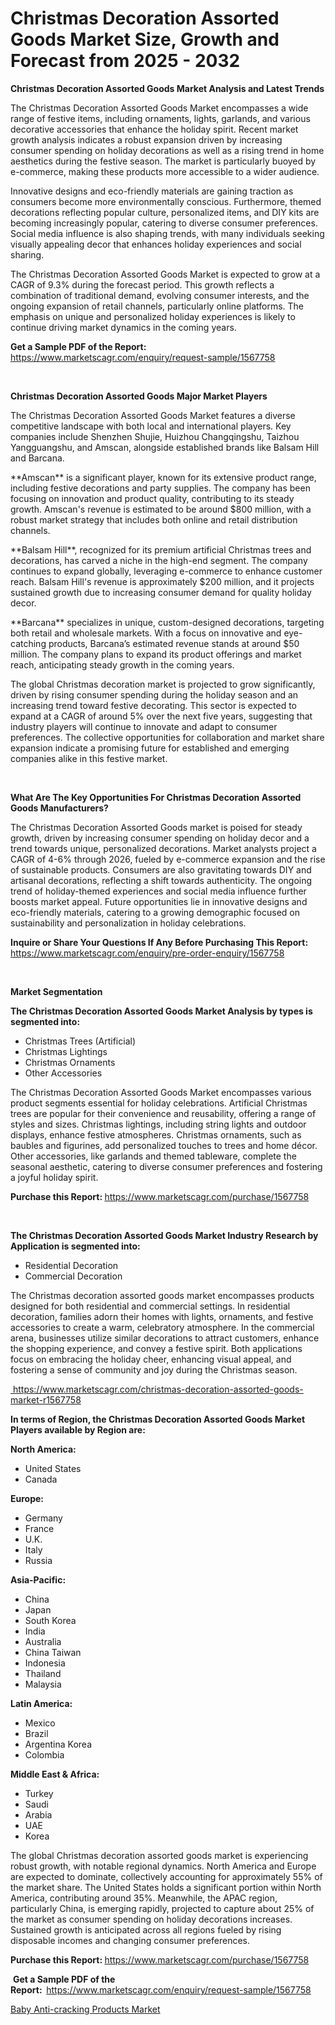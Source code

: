 <p><h1>Christmas Decoration Assorted Goods Market Size, Growth and Forecast from 2025 - 2032</h1></p><p><strong>Christmas Decoration Assorted Goods Market Analysis and Latest Trends</strong></p>
<p><p>The Christmas Decoration Assorted Goods Market encompasses a wide range of festive items, including ornaments, lights, garlands, and various decorative accessories that enhance the holiday spirit. Recent market growth analysis indicates a robust expansion driven by increasing consumer spending on holiday decorations as well as a rising trend in home aesthetics during the festive season. The market is particularly buoyed by e-commerce, making these products more accessible to a wider audience. </p><p>Innovative designs and eco-friendly materials are gaining traction as consumers become more environmentally conscious. Furthermore, themed decorations reflecting popular culture, personalized items, and DIY kits are becoming increasingly popular, catering to diverse consumer preferences. Social media influence is also shaping trends, with many individuals seeking visually appealing decor that enhances holiday experiences and social sharing.</p><p>The Christmas Decoration Assorted Goods Market is expected to grow at a CAGR of 9.3% during the forecast period. This growth reflects a combination of traditional demand, evolving consumer interests, and the ongoing expansion of retail channels, particularly online platforms. The emphasis on unique and personalized holiday experiences is likely to continue driving market dynamics in the coming years.</p></p>
<p><strong>Get a Sample PDF of the Report:&nbsp;</strong> <a href="https://www.marketscagr.com/enquiry/request-sample/1567758?utm_campaign=2482&utm_medium=2&utm_source=Github&utm_content=ia&utm_term=23032025&utm_id=christmas-decoration-assorted-goods">https://www.marketscagr.com/enquiry/request-sample/1567758</a></p>
<p>&nbsp;</p>
<p><strong>Christmas Decoration Assorted Goods Major Market Players</strong></p>
<p><p>The Christmas Decoration Assorted Goods Market features a diverse competitive landscape with both local and international players. Key companies include Shenzhen Shujie, Huizhou Changqingshu, Taizhou Yangguangshu, and Amscan, alongside established brands like Balsam Hill and Barcana.</p><p>**Amscan** is a significant player, known for its extensive product range, including festive decorations and party supplies. The company has been focusing on innovation and product quality, contributing to its steady growth. Amscan's revenue is estimated to be around $800 million, with a robust market strategy that includes both online and retail distribution channels.</p><p>**Balsam Hill**, recognized for its premium artificial Christmas trees and decorations, has carved a niche in the high-end segment. The company continues to expand globally, leveraging e-commerce to enhance customer reach. Balsam Hill's revenue is approximately $200 million, and it projects sustained growth due to increasing consumer demand for quality holiday decor.</p><p>**Barcana** specializes in unique, custom-designed decorations, targeting both retail and wholesale markets. With a focus on innovative and eye-catching products, Barcana’s estimated revenue stands at around $50 million. The company plans to expand its product offerings and market reach, anticipating steady growth in the coming years.</p><p>The global Christmas decoration market is projected to grow significantly, driven by rising consumer spending during the holiday season and an increasing trend toward festive decorating. This sector is expected to expand at a CAGR of around 5% over the next five years, suggesting that industry players will continue to innovate and adapt to consumer preferences. The collective opportunities for collaboration and market share expansion indicate a promising future for established and emerging companies alike in this festive market.</p></p>
<p>&nbsp;</p>
<p><strong>What Are The Key Opportunities For Christmas Decoration Assorted Goods Manufacturers?</strong></p>
<p><p>The Christmas Decoration Assorted Goods market is poised for steady growth, driven by increasing consumer spending on holiday decor and a trend towards unique, personalized decorations. Market analysts project a CAGR of 4-6% through 2026, fueled by e-commerce expansion and the rise of sustainable products. Consumers are also gravitating towards DIY and artisanal decorations, reflecting a shift towards authenticity. The ongoing trend of holiday-themed experiences and social media influence further boosts market appeal. Future opportunities lie in innovative designs and eco-friendly materials, catering to a growing demographic focused on sustainability and personalization in holiday celebrations.</p></p>
<p><strong>Inquire or Share Your Questions If Any Before Purchasing This Report:</strong> <a href="https://www.marketscagr.com/enquiry/pre-order-enquiry/1567758?utm_campaign=2482&utm_medium=2&utm_source=Github&utm_content=ia&utm_term=23032025&utm_id=christmas-decoration-assorted-goods">https://www.marketscagr.com/enquiry/pre-order-enquiry/1567758</a></p>
<p>&nbsp;</p>
<p><strong>Market Segmentation</strong></p>
<p><strong>The Christmas Decoration Assorted Goods Market Analysis by types is segmented into:</strong></p>
<p><ul><li>Christmas Trees (Artificial)</li><li>Christmas Lightings</li><li>Christmas Ornaments</li><li>Other Accessories</li></ul></p>
<p><p>The Christmas Decoration Assorted Goods Market encompasses various product segments essential for holiday celebrations. Artificial Christmas trees are popular for their convenience and reusability, offering a range of styles and sizes. Christmas lightings, including string lights and outdoor displays, enhance festive atmospheres. Christmas ornaments, such as baubles and figurines, add personalized touches to trees and home décor. Other accessories, like garlands and themed tableware, complete the seasonal aesthetic, catering to diverse consumer preferences and fostering a joyful holiday spirit.</p></p>
<p><strong>Purchase this Report:&nbsp;</strong><a href="https://www.marketscagr.com/purchase/1567758?utm_campaign=2482&utm_medium=2&utm_source=Github&utm_content=ia&utm_term=23032025&utm_id=christmas-decoration-assorted-goods">https://www.marketscagr.com/purchase/1567758</a></p>
<p>&nbsp;</p>
<p><strong>The Christmas Decoration Assorted Goods Market Industry Research by Application is segmented into:</strong></p>
<p><ul><li>Residential Decoration</li><li>Commercial Decoration</li></ul></p>
<p><p>The Christmas decoration assorted goods market encompasses products designed for both residential and commercial settings. In residential decoration, families adorn their homes with lights, ornaments, and festive accessories to create a warm, celebratory atmosphere. In the commercial arena, businesses utilize similar decorations to attract customers, enhance the shopping experience, and convey a festive spirit. Both applications focus on embracing the holiday cheer, enhancing visual appeal, and fostering a sense of community and joy during the Christmas season.</p></p>
<p><a href="https://www.marketscagr.com/christmas-decoration-assorted-goods-market-r1567758?utm_campaign=2482&utm_medium=2&utm_source=Github&utm_content=ia&utm_term=23032025&utm_id=christmas-decoration-assorted-goods">&nbsp;https://www.marketscagr.com/christmas-decoration-assorted-goods-market-r1567758</a></p>
<p><strong>In terms of Region, the Christmas Decoration Assorted Goods Market Players available by Region are:</strong></p>
<p>
    <p> <strong> North America: </strong>
        <ul>
            <li>United States</li>
            <li>Canada</li>
        </ul>
        </p> 
    <p> <strong> Europe: </strong>
        <ul>
            <li>Germany</li>
            <li>France</li>
            <li>U.K.</li>
            <li>Italy</li>
            <li>Russia</li>
        </ul>
        </p> 
    <p> <strong> Asia-Pacific: </strong>
        <ul>
            <li>China</li>
            <li>Japan</li>
            <li>South Korea</li>
            <li>India</li>
            <li>Australia</li>
            <li>China Taiwan</li>
            <li>Indonesia</li>
            <li>Thailand</li>
            <li>Malaysia</li>
        </ul>
        </p> 
    <p> <strong> Latin America: </strong>
        <ul>
            <li>Mexico</li>
            <li>Brazil</li>
            <li>Argentina Korea</li>
            <li>Colombia</li>
        </ul>
        </p> 
    <p> <strong> Middle East & Africa: </strong>
        <ul>
            <li>Turkey</li>
            <li>Saudi</li>
            <li>Arabia</li>
            <li>UAE</li>
            <li>Korea</li>
        </ul>
    </p>
    </p>
<p><p>The global Christmas decoration assorted goods market is experiencing robust growth, with notable regional dynamics. North America and Europe are expected to dominate, collectively accounting for approximately 55% of the market share. The United States holds a significant portion within North America, contributing around 35%. Meanwhile, the APAC region, particularly China, is emerging rapidly, projected to capture about 25% of the market as consumer spending on holiday decorations increases. Sustained growth is anticipated across all regions fueled by rising disposable incomes and changing consumer preferences.</p></p>
<p><strong>Purchase this Report: </strong><a href="https://www.marketscagr.com/purchase/1567758?utm_campaign=2482&utm_medium=2&utm_source=Github&utm_content=ia&utm_term=23032025&utm_id=christmas-decoration-assorted-goods">https://www.marketscagr.com/purchase/1567758</a></p>
<p>&nbsp;<strong>Get a Sample PDF of the Report:&nbsp;&nbsp;</strong><a href="https://www.marketscagr.com/enquiry/request-sample/1567758?utm_campaign=2482&utm_medium=2&utm_source=Github&utm_content=ia&utm_term=23032025&utm_id=christmas-decoration-assorted-goods">https://www.marketscagr.com/enquiry/request-sample/1567758</a></p>
<p><strong></strong></p>
<p><p><a href="https://github.com/akaalahk/Market-Research-Report-List-1/blob/main/baby-anti-cracking-products-market.md?utm_campaign=2482&utm_medium=2&utm_source=Github&utm_content=ia&utm_term=23032025&utm_id=christmas-decoration-assorted-goods">Baby Anti-cracking Products Market</a></p></p>